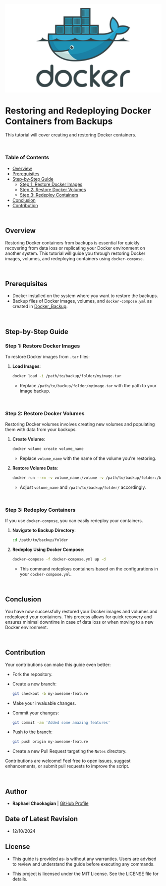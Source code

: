 ![Docker](../assets/docker.png)

# **Restoring and Redeploying Docker Containers from Backups**

This tutorial will cover creating and restoring Docker containers.

<br>

### **Table of Contents**

- [Overview](#overview)
- [Prerequisites](#prerequisites)
- [Step-by-Step Guide](#step-by-step-guide)
  - [Step 1: Restore Docker Images](#step-1-restore-docker-images)
  - [Step 2: Restore Docker Volumes](#step-2-restore-docker-volumes)
  - [Step 3: Redeploy Containers](#step-3-redeploy-containers)
- [Conclusion](#conclusion)
- [Contribution](#contribution)

<br>

## **Overview**

Restoring Docker containers from backups is essential for quickly recovering from data loss or replicating your Docker environment on another system. This tutorial will guide you through restoring Docker images, volumes, and redeploying containers using `docker-compose`.

<br>

## **Prerequisites**

- Docker installed on the system where you want to restore the backups.
- Backup files of Docker images, volumes, and `docker-compose.yml` as created in [Docker_Backup](./Docker_Backup.md).

<br>

## **Step-by-Step Guide**

### **Step 1: Restore Docker Images**

To restore Docker images from `.tar` files:

1. **Load Images**:

   ```bash
   docker load -i /path/to/backup/folder/myimage.tar
   ```

   - Replace `/path/to/backup/folder/myimage.tar` with the path to your image backup.

<br>

### **Step 2: Restore Docker Volumes**

Restoring Docker volumes involves creating new volumes and populating them with data from your backups.

1. **Create Volume**:

   ```bash
   docker volume create volume_name
   ```

   - Replace `volume_name` with the name of the volume you're restoring.

2. **Restore Volume Data**:

   ```bash
   docker run --rm -v volume_name:/volume -v /path/to/backup/folder:/backup alpine sh -c "tar xvf /backup/volume_name.tar -C /volume"
   ```

   - Adjust `volume_name` and `/path/to/backup/folder/` accordingly.

<br>

### **Step 3: Redeploy Containers**

If you use `docker-compose`, you can easily redeploy your containers.

1. **Navigate to Backup Directory**:

   ```bash
   cd /path/to/backup/folder
   ```

2. **Redeploy Using Docker Compose**:

   ```bash
   docker-compose -f docker-compose.yml up -d
   ```

   - This command redeploys containers based on the configurations in your `docker-compose.yml`.

<br>

## **Conclusion**

You have now successfully restored your Docker images and volumes and redeployed your containers. This process allows for quick recovery and ensures minimal downtime in case of data loss or when moving to a new Docker environment.

<br>

## **Contribution**

Your contributions can make this guide even better:

- Fork the repository.
- Create a new branch:

  ```bash
  git checkout -b my-awesome-feature
  ```

- Make your invaluable changes.
- Commit your changes:

  ```bash
  git commit -am 'Added some amazing features'
  ```

- Push to the branch:

  ```bash
  git push origin my-awesome-feature
  ```

- Create a new Pull Request targeting the `Notes` directory.

Contributions are welcome! Feel free to open issues, suggest enhancements, or submit pull requests to improve the script.

<br>

## **Author**

- **Raphael Chookagian** | [GitHub Profile](https://github.com/cesar-group)

## **Date of Latest Revision**

- 12/10/2024

## **License**

- This guide is provided as-is without any warranties. Users are advised to review and understand the guide before executing any commands.

- This project is licensed under the MIT License. See the LICENSE file for details.
